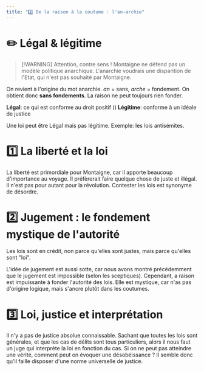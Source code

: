 ```yaml
---
title: "2️⃣ De la raison à la coutume : l'an-archie"
---
```


# ✏️ Légal & légitime

> [!WARNING] Attention, contre sens !
> Montaigne ne défend pas un modèle politique anarchique. L'anarchie voudrais une disparition de l'Etat, qui n'est pas souhaité par Montaigne.

On revient à l'origine du mot anarchie. $an$ = sans, $arche$ = fondement. On obtient donc **sans fondements**. La raison ne peut toujours rien fonder.

**Légal**: ce qui est conforme au droit positif ()
**Légitime**: conforme à un idéale de justice

Une loi peut être Légal mais pas légitime. Exemple: les lois antisémites. 
# 1️⃣ La liberté et la loi
La liberté est primordiale pour Montaigne, car il apporte beaucoup d'importance au voyage. Il préfèrerait faire quelque chose de juste et illégal. Il n'est pas pour autant pour la révolution. Contester les lois est synonyme de désordre. 
# 2️⃣ Jugement : le fondement mystique de l'autorité
Les lois sont en crédit, non parce qu'elles sont justes, mais parce qu'elles sont "loi".

L'idée de jugement est aussi sotte, car nous avons montré précédemment que le jugement est impossible (selon les sceptiques). Cependant, a raison est impuissante à fonder l'autorité des lois. Elle est mystique, car n'as pas d'origine logique, mais s'ancre plutôt dans les coutumes.

# 3️⃣ Loi, justice et interprétation
Il n'y a pas de justice absolue connaissable. Sachant que toutes les lois sont générales, et que les cas de délits sont tous particuliers, alors il nous faut un juge qui interprète la loi en fonction du cas. Si on ne peut pas atteindre une vérité, comment peut on évoquer une désobéissance ? Il semble donc qu'il faille disposer d'une norme universelle de justice.